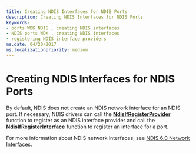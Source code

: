 ```yaml
---
title: Creating NDIS Interfaces for NDIS Ports
description: Creating NDIS Interfaces for NDIS Ports
keywords:
- ports WDK NDIS , creating NDIS interfaces
- NDIS ports WDK , creating NDIS interfaces
- registering NDIS interface providers
ms.date: 04/20/2017
ms.localizationpriority: medium
---
```


# Creating NDIS Interfaces for NDIS Ports





By default, NDIS does not create an NDIS network interface for an NDIS port. If necessary, NDIS drivers can call the [**NdisIfRegisterProvider**](/windows-hardware/drivers/ddi/ndis/nf-ndis-ndisifregisterprovider) function to register as an NDIS interface provider and call the [**NdisIfRegisterInterface**](/windows-hardware/drivers/ddi/ndis/nf-ndis-ndisifregisterinterface) function to register an interface for a port.

For more information about NDIS network interfaces, see [NDIS 6.0 Network Interfaces](/windows-hardware/drivers/ddi/_netvista/).

 

